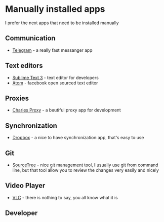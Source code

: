 # Manually installed apps
I prefer the next apps that need to be installed manually

## Communication
* [Telegram](https://telegram.org/) - a really fast messanger app

## Text editors
* [Sublime Text 3](https://www.sublimetext.com/) - text editor for developers
* [Atom](https://atom.io/) - facebook open sourced text editor

## Proxies
* [Charles Proxy](https://www.charlesproxy.com/) - a beutiful proxy app for development

## Synchronization
* [Dropbox](https://www.dropbox.com) - a nice to have synchronization app, that's easy to use

## Git
* [SourceTree](https://www.sourcetreeapp.com/) - nice git management tool, I usually use git from command line, but that tool allow you to review the changes very easily and nicely

## Video Player
* [VLC](http://www.videolan.org/vlc/) - there is nothing to say, you all know what it is

## Developer

